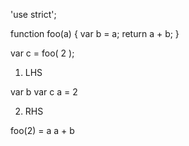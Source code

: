 'use strict';

function foo(a) {
	var b = a;
	return a + b;
}

var c = foo( 2 );

1. LHS 

var b 
var c 
a = 2

2. RHS

foo(2)
= a 
a + b
